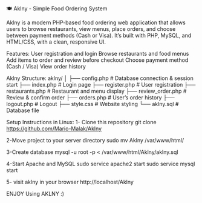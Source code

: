 🍽️ Aklny - Simple Food Ordering System

Aklny is a modern PHP-based food ordering web application that allows users to browse restaurants, view menus, place orders, and choose between payment methods (Cash or Visa).
It’s built with PHP, MySQL, and HTML/CSS, with a clean, responsive UI.

Features:
User registration and login
Browse restaurants and food menus
Add items to order and review before checkout
Choose payment method (Cash / Visa)
View order history

Aklny Structure:
aklny/
│
├── config.php           # Database connection & session start
├── index.php            # Login page
├── register.php         # User registration
├── restaurants.php      # Restaurant and menu display
├── review_order.php     # Review & confirm order
├── orders.php           # User’s order history
├── logout.php           # Logout 
├── style.css            # Website styling
└── aklny.sql            # Database file

Setup Instructions in Linux:
1- Clone this repository
git clone https://github.com/Mario-Malak/Aklny

2-Move project to your server directory
sudo mv Aklny /var/www/html/

3-Create database
mysql -u root -p < /var/www/html/Aklny/aklny.sql

4-Start Apache and MySQL
sudo service apache2 start
sudo service mysql start

5- visit aklny in your browser
http://localhost/Aklny

ENJOY Using AKLNY :) 


